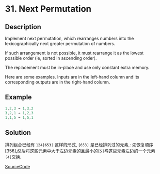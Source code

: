 # 31. Next Permutation

## Description

Implement next permutation, which rearranges numbers into the lexicographically next greater permutation of numbers.

If such arrangement is not possible, it must rearrange it as the lowest possible order (ie, sorted in ascending order).

The replacement must be in-place and use only constant extra memory.

Here are some examples. Inputs are in the left-hand column and its corresponding outputs are in the right-hand column.

## Example

```javascript
1,2,3 → 1,3,2
3,2,1 → 1,2,3
1,1,5 → 1,5,1
```

## Solution

排列组合已经有 `124[653]`  这样的形式, `[653]` 是已经排列过的元素,: 先恢复顺序[356],然后将这些元素中大于左边元素的且最小的`[5]`与这些元素左边的一个元素`[4]`交换.

[SourceCode](./solution.js)